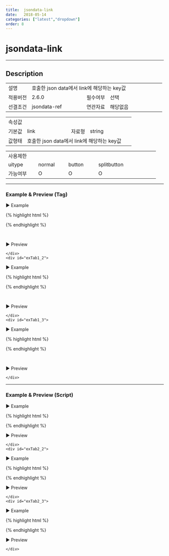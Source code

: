 ```yaml
---
title:  jsondata-link
date:   2018-05-14
categories: ["latest","dropdown"]
order: 8
---
```


jsondata-link
===

---

## Description

<table style="width:100%">
    <colgroup>
        <col width="15%"/>
        <col width="35%"/>
        <col width="15%"/>
        <col width="35%"/>
    </colgroup>
    <tr>
        <td class="tdTitle">설명</td>
        <td colspan="3">호출한 json data에서 link에 해당하는 key값</td>
    </tr>
    <tr>
        <td class="tdTitle">적용버전</td>
        <td>2.6.0</td>
        <td class="tdTitle">필수여부</td>
        <td>선택</td>
    </tr>
    <tr>
        <td class="tdTitle">선결조건</td>
        <td>jsondata-ref</td>
        <td class="tdTitle">연관자료</td>
        <td>해당없음</td>
    </tr>
</table>
<table style="width:100%">
    <colgroup>
        <col width="15%"/>
        <col width="35%"/>
        <col width="15%"/>
        <col width="35%"/>
    </colgroup>
    <tr>
        <td class="tdTitle tdBg" colspan="4">속성값</td>
    </tr>
    <tr>
        <td class="tdTitle">기본값</td>
        <td>link</td>
        <td class="tdTitle">자료형</td>
        <td>string</td>
    </tr>
    <tr>
        <td class="tdTitle">값형태</td>
        <td colspan="3">호출한 json data에서 link에 해당하는 key값</td>
    </tr>
</table>
<table style="width:100%">
    <colgroup>
        <col width="20%"/>
        <col width="20%"/>
        <col width="20%"/>
        <col width="20%"/>
        <col width="20%"/>
    </colgroup>
    <tr>
        <td class="tdTitle tdBg" colspan="5">사용제한</td>
    </tr>
    <tr>
        <td>uitype</td>
        <td class="tdCenter">normal</td>
        <td class="tdCenter">button</td>
        <td class="tdCenter">splitbutton</td>
        <td></td>
    </tr>
    <tr>
        <td>가능여부</td>
        <td class="tdBlue tdCenter">O</td>
        <td class="tdBlue tdCenter">O</td>
        <td class="tdBlue tdCenter">O</td>
        <td></td>
    </tr>
</table>

---
### Example & Preview (Tag)

<script>
    var jsondata = [
        {id : '1', pid : '-1', text : 'input'},
        {id : '1_1', pid : '1', text : 'text'},
        {id : '1_2', pid : '1', text : 'password'},
        {id : '1_1_1', pid : '1_1', text : 'init', linkKey : 'http://127.0.0.1:4000/sbux/attribute/latest/input.init#input'},
        {id : '2', pid : '-1', text : 'picker'},
        {id : '3', pid : '-1', text : 'radio'},
        {id : '4', pid : '-1', text : 'select'}
    ];
</script>

<sbux-tabs id="exTab1" name="exTab1" uitype="normal" title-target-id-array="exTab1_1^exTab1_2^exTab1_3" title-text-array="normal(변동형)^button(변동형)^splitbutton(변동형)" is-scrollable="false">
</sbux-tabs>
<div class="tab-content">
    <div id="exTab1_1">

▶ Example

{% highlight html %}
<script>
    var jsondata = [
        {id : '1', pid : '-1', text : 'input'},
        {id : '1_1', pid : '1', text : 'text'},
        {id : '1_2', pid : '1', text : 'password'},
        {id : '1_1_1', pid : '1_1', text : 'init', linkKey : 'http://127.0.0.1:4000/sbux/attribute/latest/input.init#input'},
        {id : '2', pid : '-1', text : 'picker'},
        {id : '3', pid : '-1', text : 'radio'},
        {id : '4', pid : '-1', text : 'select'}
    ];
</script>
<sbux-dropdown id="sbIdx1_1" name="sbTagNm1_1" uitype="normal" jsondata-ref="jsondata" text="SBUx normal dropdown" jsondata-link="linkKey"></sbux-dropdown>
{% endhighlight %}


<br>

▶ Preview 

<sbux-dropdown id="sbIdx1_1" name="sbTagNm1_1" uitype="normal" jsondata-ref="jsondata" text="SBUx normal dropdown" jsondata-link="linkKey"></sbux-dropdown>

    </div>
    <div id="exTab1_2">

▶ Example

{% highlight html %}
<script>
    var jsondata = [
        {id : '1', pid : '-1', text : 'input'},
        {id : '1_1', pid : '1', text : 'text'},
        {id : '1_2', pid : '1', text : 'password'},
        {id : '1_1_1', pid : '1_1', text : 'init', linkKey : 'http://127.0.0.1:4000/sbux/attribute/latest/input.init#input'},
        {id : '2', pid : '-1', text : 'picker'},
        {id : '3', pid : '-1', text : 'radio'},
        {id : '4', pid : '-1', text : 'select'}
    ];
</script>
<sbux-dropdown id="sbIdx1_2" name="sbTagNm1_2" uitype="button" jsondata-ref="jsondata" text="SBUx button dropdown" jsondata-link="linkKey"></sbux-dropdown>
{% endhighlight %}


<br>

▶ Preview 

<sbux-dropdown id="sbIdx1_2" name="sbTagNm1_2" uitype="button" jsondata-ref="jsondata" text="SBUx button dropdown" jsondata-link="linkKey"></sbux-dropdown>

    </div>
    <div id="exTab1_3">

▶ Example

{% highlight html %}
<script>
    var jsondata = [
        {id : '1', pid : '-1', text : 'input'},
        {id : '1_1', pid : '1', text : 'text'},
        {id : '1_2', pid : '1', text : 'password'},
        {id : '1_1_1', pid : '1_1', text : 'init', linkKey : 'http://127.0.0.1:4000/sbux/attribute/latest/input.init#input'},
        {id : '2', pid : '-1', text : 'picker'},
        {id : '3', pid : '-1', text : 'radio'},
        {id : '4', pid : '-1', text : 'select'}
    ];
</script>
<sbux-dropdown id="sbIdx1_3" name="sbTagNm1_3" uitype="splitbutton" jsondata-ref="jsondata" text="SBUx splitbutton dropdown" jsondata-link="linkKey"></sbux-dropdown>
{% endhighlight %}


<br>

▶ Preview 

<sbux-dropdown id="sbIdx1_3" name="sbTagNm1_3" uitype="splitbutton" jsondata-ref="jsondata" text="SBUx splitbutton dropdown" jsondata-link="linkKey"></sbux-dropdown>

    </div>
</div>

---
### Example & Preview (Script)

<sbux-tabs id="exTab2" name="exTab2" uitype="normal" title-target-id-array="exTab2_1^exTab2_2^exTab2_3" title-text-array="normal(변동형)^button(변동형)^splitbutton(변동형)" is-scrollable="false">
</sbux-tabs>
<div class="tab-content">
    <div id="exTab2_1">

▶ Example

{% highlight html %}
<div id="sbArea2_1"></div>
<script>
    var jsondata = [
        {id : '1', pid : '-1', text : 'input'},
        {id : '1_1', pid : '1', text : 'text'},
        {id : '1_2', pid : '1', text : 'password'},
        {id : '1_1_1', pid : '1_1', text : 'init', linkKey : 'http://127.0.0.1:4000/sbux/attribute/latest/input.init#input'},
        {id : '2', pid : '-1', text : 'picker'},
        {id : '3', pid : '-1', text : 'radio'},
        {id : '4', pid : '-1', text : 'select'}
    ];
    $(document).ready(function(){
        $('#sbArea2_1').sbDropdown({
            name : 'sbScriptNm2_1',
            uitype : 'normal',
            jsondataRef : 'jsondata',
            text : 'SBUx normal dropdown',
            jsondataLink : 'linkKey'
        });
    }); 
</script>
{% endhighlight %}

<br>

▶ Preview 

<div id="sbArea2_1"></div>
<script>
    $(document).ready(function(){
        $('#sbArea2_1').sbDropdown({
            name : 'sbScriptNm2_1',
            uitype : 'normal',
            jsondataRef : 'jsondata',
            text : 'SBUx normal dropdown',
            jsondataLink : 'linkKey'
        });
    }); 
</script>

    </div>
    <div id="exTab2_2">

▶ Example

{% highlight html %}
<div id="sbArea2_2"></div>
<script>
    var jsondata = [
        {id : '1', pid : '-1', text : 'input'},
        {id : '1_1', pid : '1', text : 'text'},
        {id : '1_2', pid : '1', text : 'password'},
        {id : '1_1_1', pid : '1_1', text : 'init', linkKey : 'http://127.0.0.1:4000/sbux/attribute/latest/input.init#input'},
        {id : '2', pid : '-1', text : 'picker'},
        {id : '3', pid : '-1', text : 'radio'},
        {id : '4', pid : '-1', text : 'select'}
    ];
    $(document).ready(function(){
        $('#sbArea2_2').sbDropdown({
            name : 'sbScriptNm2_2',
            uitype : 'button',
            jsondataRef : 'jsondata',
            text : 'SBUx button dropdown',
            jsondataLink : 'linkKey'
        });
    }); 
</script>
{% endhighlight %}

<br>

▶ Preview 

<div id="sbArea2_2"></div>
<script>
    $(document).ready(function(){
        $('#sbArea2_2').sbDropdown({
            name : 'sbScriptNm2_2',
            uitype : 'button',
            jsondataRef : 'jsondata',
            text : 'SBUx button dropdown',
            jsondataLink : 'linkKey'
        });
    }); 
</script>

    </div>
    <div id="exTab2_3">

▶ Example

{% highlight html %}
<div id="sbArea2_3"></div>
<script>
    var jsondata = [
        {id : '1', pid : '-1', text : 'input'},
        {id : '1_1', pid : '1', text : 'text'},
        {id : '1_2', pid : '1', text : 'password'},
        {id : '1_1_1', pid : '1_1', text : 'init', linkKey : 'http://127.0.0.1:4000/sbux/attribute/latest/input.init#input'},
        {id : '2', pid : '-1', text : 'picker'},
        {id : '3', pid : '-1', text : 'radio'},
        {id : '4', pid : '-1', text : 'select'}
    ];
    $(document).ready(function(){
        $('#sbArea2_3').sbDropdown({
            name : 'sbScriptNm2_3',
            uitype : 'splitbutton',
            jsondataRef : 'jsondata',
            text : 'SBUx splitbutton dropdown',
            jsondataLink : 'linkKey'
        });
    }); 
</script>
{% endhighlight %}

<br>

▶ Preview 

<div id="sbArea2_3"></div>
<script>
    $(document).ready(function(){
        $('#sbArea2_3').sbDropdown({
            name : 'sbScriptNm2_3',
            uitype : 'splitbutton',
            jsondataRef : 'jsondata',
            text : 'SBUx splitbutton dropdown',
            jsondataLink : 'linkKey'
        });
    }); 
</script>

    </div>
</div>